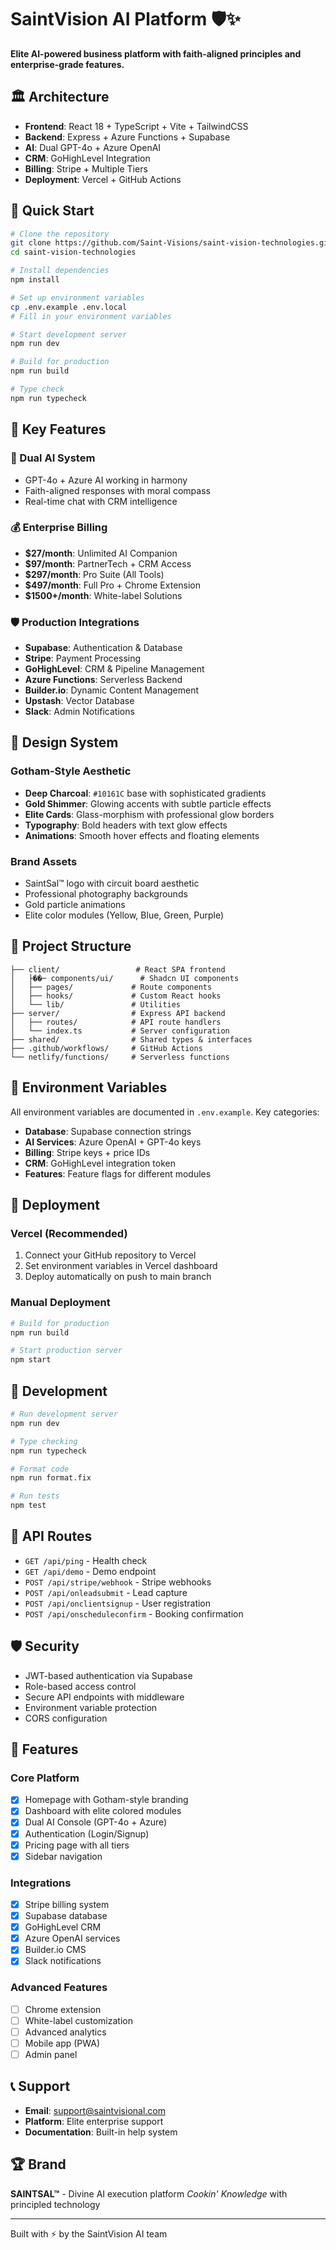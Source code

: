 # SaintVision AI Platform 🛡️✨

**Elite AI-powered business platform with faith-aligned principles and enterprise-grade features.**

## 🏛️ Architecture

- **Frontend**: React 18 + TypeScript + Vite + TailwindCSS
- **Backend**: Express + Azure Functions + Supabase
- **AI**: Dual GPT-4o + Azure OpenAI
- **CRM**: GoHighLevel Integration
- **Billing**: Stripe + Multiple Tiers
- **Deployment**: Vercel + GitHub Actions

## 🚀 Quick Start

```bash
# Clone the repository
git clone https://github.com/Saint-Visions/saint-vision-technologies.git
cd saint-vision-technologies

# Install dependencies
npm install

# Set up environment variables
cp .env.example .env.local
# Fill in your environment variables

# Start development server
npm run dev

# Build for production
npm run build

# Type check
npm run typecheck
```

## 🌟 Key Features

### 🧠 Dual AI System

- GPT-4o + Azure AI working in harmony
- Faith-aligned responses with moral compass
- Real-time chat with CRM intelligence

### 💰 Enterprise Billing

- **$27/month**: Unlimited AI Companion
- **$97/month**: PartnerTech + CRM Access
- **$297/month**: Pro Suite (All Tools)
- **$497/month**: Full Pro + Chrome Extension
- **$1500+/month**: White-label Solutions

### 🛡️ Production Integrations

- **Supabase**: Authentication & Database
- **Stripe**: Payment Processing
- **GoHighLevel**: CRM & Pipeline Management
- **Azure Functions**: Serverless Backend
- **Builder.io**: Dynamic Content Management
- **Upstash**: Vector Database
- **Slack**: Admin Notifications

## 🎨 Design System

### Gotham-Style Aesthetic

- **Deep Charcoal**: `#10161C` base with sophisticated gradients
- **Gold Shimmer**: Glowing accents with subtle particle effects
- **Elite Cards**: Glass-morphism with professional glow borders
- **Typography**: Bold headers with text glow effects
- **Animations**: Smooth hover effects and floating elements

### Brand Assets

- SaintSal™ logo with circuit board aesthetic
- Professional photography backgrounds
- Gold particle animations
- Elite color modules (Yellow, Blue, Green, Purple)

## 📁 Project Structure

```
├── client/                 # React SPA frontend
│   ├��─ components/ui/      # Shadcn UI components
│   ├── pages/             # Route components
│   ├── hooks/             # Custom React hooks
│   └── lib/               # Utilities
├── server/                # Express API backend
│   ├── routes/            # API route handlers
│   └── index.ts           # Server configuration
├── shared/                # Shared types & interfaces
├── .github/workflows/     # GitHub Actions
└── netlify/functions/     # Serverless functions
```

## 🔐 Environment Variables

All environment variables are documented in `.env.example`. Key categories:

- **Database**: Supabase connection strings
- **AI Services**: Azure OpenAI + GPT-4o keys
- **Billing**: Stripe keys + price IDs
- **CRM**: GoHighLevel integration token
- **Features**: Feature flags for different modules

## 🚀 Deployment

### Vercel (Recommended)

1. Connect your GitHub repository to Vercel
2. Set environment variables in Vercel dashboard
3. Deploy automatically on push to main branch

### Manual Deployment

```bash
# Build for production
npm run build

# Start production server
npm start
```

## 🧪 Development

```bash
# Run development server
npm run dev

# Type checking
npm run typecheck

# Format code
npm run format.fix

# Run tests
npm test
```

## 🔧 API Routes

- `GET /api/ping` - Health check
- `GET /api/demo` - Demo endpoint
- `POST /api/stripe/webhook` - Stripe webhooks
- `POST /api/onleadsubmit` - Lead capture
- `POST /api/onclientsignup` - User registration
- `POST /api/onscheduleconfirm` - Booking confirmation

## 🛡️ Security

- JWT-based authentication via Supabase
- Role-based access control
- Secure API endpoints with middleware
- Environment variable protection
- CORS configuration

## 📱 Features

### Core Platform

- [x] Homepage with Gotham-style branding
- [x] Dashboard with elite colored modules
- [x] Dual AI Console (GPT-4o + Azure)
- [x] Authentication (Login/Signup)
- [x] Pricing page with all tiers
- [x] Sidebar navigation

### Integrations

- [x] Stripe billing system
- [x] Supabase database
- [x] GoHighLevel CRM
- [x] Azure OpenAI services
- [x] Builder.io CMS
- [x] Slack notifications

### Advanced Features

- [ ] Chrome extension
- [ ] White-label customization
- [ ] Advanced analytics
- [ ] Mobile app (PWA)
- [ ] Admin panel

## 📞 Support

- **Email**: support@saintvisional.com
- **Platform**: Elite enterprise support
- **Documentation**: Built-in help system

## 🏆 Brand

**SAINTSAL™** - Divine AI execution platform
_Cookin' Knowledge_ with principled technology

---

Built with ⚡ by the SaintVision AI team
